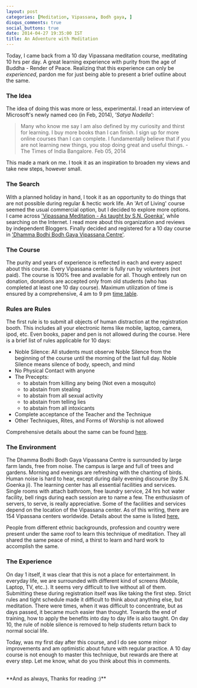 ```yaml
---
layout: post
categories: [Meditation, Vipassana, Bodh gaya, ]
disqus_comments: true
social_buttons: true
date: 2014-04-27 19:35:00 IST
title: An Adventure with Meditation
---
```


Today, I came back from a 10 day Vipassana meditation course, meditating 10 hrs per day. A great learning experience with purity from the age of Buddha - Render of Peace. Realizing that this experience can only be *experienced*, pardon me for just being able to present a brief outline about the same.


### The Idea

The idea of doing this was more or less, experimental. I read an interview of Microsoft's newly named ceo (in Feb, 2014), *'Satya Nadella'*: 

> Many who know me say I am also defined by my curiosity and thirst for learning. I buy more books than I can finish. I sign up for more online courses than I can complete. I fundamentally believe that if you are not learning new things, you stop doing great and useful things. - The Times of India Bangalore. Feb 05, 2014

This made a mark on me. I took it as an inspiration to broaden my views and take new steps, however small.

### The Search

With a planned holiday in hand, I took it as an opportunity to do things that are not possible during regular & hectic work life. An 'Art of Living' course seemed the usual commercial option, but I decided to explore more options. I came across ['Vipassana Meditation - As taught by S.N. Goenka'](http://www.dhamma.org/), while searching on the Internet. I read more about this organization and reviews by independent Bloggers. Finally decided and registered for a 10 day course in ['Dhamma Bodhi Bodh Gaya Vipassana Centre'](http://www.bodhi.dhamma.org/).

### The Course

The purity and years of experience is reflected in each and every aspect about this course. Every Vipassana center is fully run by volunteers (not paid). The course is 100% free and available for all. Though entirely run on donation, donations are accepted only from old students (who has completed at least one 10 day course). Maximum utilization of time is ensured by a comprehensive, 4 am to 9 pm [time table](http://www.dhamma.org/en/about/code). 

### Rules are Rules

The first rule is to submit all objects of human distraction at the registration booth. This includes all your electronic items like mobile, laptop, camera, ipod, etc. Even books, paper and pen is not allowed during the course. Here is a brief list of rules applicable for 10 days:

- Noble Silence: All students must observe Noble Silence from the beginning of the course until the morning of the last full day. Noble Silence means silence of body, speech, and mind
- No Physical Contact with anyone
- The Precepts:
  - to abstain from killing any being (Not even a mosquito)
  - to abstain from stealing
  - to abstain from all sexual activity
  - to abstain from telling lies
  - to abstain from all intoxicants
- Complete acceptance of the Teacher and the Technique
- Other Techniques, Rites, and Forms of Worship is not allowed

Comprehensive details about the same can be found [here](http://www.dhamma.org/en/about/code).

### The Environment

The Dhamma Bodhi Bodh Gaya Vipassana Centre is surrounded by large farm lands, free from noise. The campus is large and full of trees and gardens. Morning and evenings are refreshing with the chanting of birds. Human noise is hard to hear, except during daily evening discourse (by S.N. Goenka ji). The learning center has all essential facilities and services. Single rooms with attach bathroom, free laundry service, 24 hrs hot water facility, bell rings during each session are to name a few. The enthusiasm of servers, to serve, is really appreciative. Some of the facilities and services depend on the location of the Vipassana center. As of this writing, there are 154 Vipassana centers worldwide. Details about the same is listed [here.](http://www.dhamma.org/en/locations/directory) 

People from different ethnic backgrounds, profession and country were present under the same roof to learn this technique of meditation. They all shared the same peace of mind, a thirst to learn and hard work to accomplish the same.


### The Experience

On day 1 itself, it was clear that this is not a place for entertainment. In everyday life, we are surrounded with different kind of screens (Mobile, Laptop, TV, etc..). It seems very difficult to live without all of them. Submitting these during registration itself was like taking the first step. Strict rules and tight schedule made it difficult to think about anything else, but meditation. There were times, when it was difficult to concentrate, but as days passed, it became much easier than thought. Towards the end of training, how to apply the benefits into day to day life is also taught. On day 10, the rule of noble silence is removed to help students return back to normal social life.

Today, was my first day after this course, and I do see some minor improvements and am optimistic about future with regular practice. A 10 day course is not enough to master this technique, but rewards are there at every step. Let me know, what do you think about this in comments.

<br />
**And as always, Thanks for reading :)**
